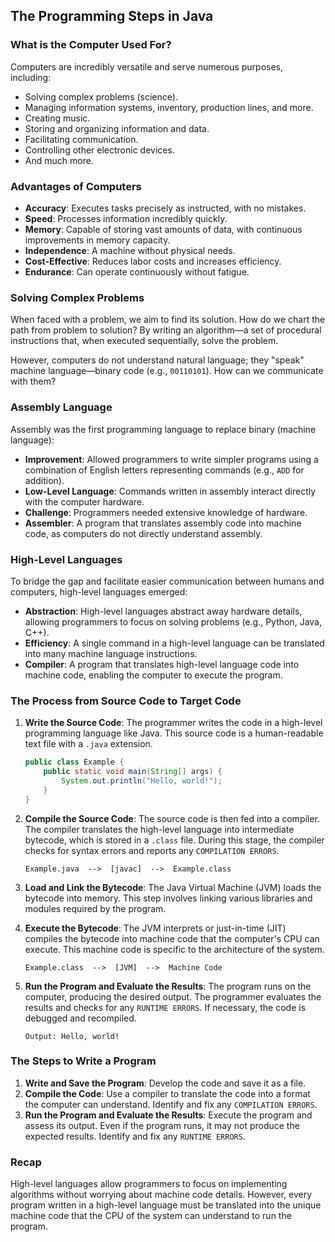 ## The Programming Steps in Java

### What is the Computer Used For?

Computers are incredibly versatile and serve numerous purposes, including:
- Solving complex problems (science).
- Managing information systems, inventory, production lines, and more.
- Creating music.
- Storing and organizing information and data.
- Facilitating communication.
- Controlling other electronic devices.
- And much more.

### Advantages of Computers

- **Accuracy**: Executes tasks precisely as instructed, with no mistakes.
- **Speed**: Processes information incredibly quickly.
- **Memory**: Capable of storing vast amounts of data, with continuous improvements in memory capacity.
- **Independence**: A machine without physical needs.
- **Cost-Effective**: Reduces labor costs and increases efficiency.
- **Endurance**: Can operate continuously without fatigue.

### Solving Complex Problems

When faced with a problem, we aim to find its solution. How do we chart the path from problem to solution? By writing an algorithm—a set of procedural instructions that, when executed sequentially, solve the problem.

However, computers do not understand natural language; they "speak" machine language—binary code (e.g., `00110101`). How can we communicate with them?

### Assembly Language

Assembly was the first programming language to replace binary (machine language):
- **Improvement**: Allowed programmers to write simpler programs using a combination of English letters representing commands (e.g., `ADD` for addition).
- **Low-Level Language**: Commands written in assembly interact directly with the computer hardware.
- **Challenge**: Programmers needed extensive knowledge of hardware.
- **Assembler**: A program that translates assembly code into machine code, as computers do not directly understand assembly.

### High-Level Languages

To bridge the gap and facilitate easier communication between humans and computers, high-level languages emerged:
- **Abstraction**: High-level languages abstract away hardware details, allowing programmers to focus on solving problems (e.g., Python, Java, C++).
- **Efficiency**: A single command in a high-level language can be translated into many machine language instructions.
- **Compiler**: A program that translates high-level language code into machine code, enabling the computer to execute the program.

### The Process from Source Code to Target Code

1. **Write the Source Code**: The programmer writes the code in a high-level programming language like Java. This source code is a human-readable text file with a `.java` extension.

    ```java
    public class Example {
        public static void main(String[] args) {
            System.out.println("Hello, world!");
        }
    }
    ```

2. **Compile the Source Code**: The source code is then fed into a compiler. The compiler translates the high-level language into intermediate bytecode, which is stored in a `.class` file. During this stage, the compiler checks for syntax errors and reports any `COMPILATION ERRORS`.

    ```
    Example.java  -->  [javac]  -->  Example.class
    ```

3. **Load and Link the Bytecode**: The Java Virtual Machine (JVM) loads the bytecode into memory. This step involves linking various libraries and modules required by the program.

4. **Execute the Bytecode**: The JVM interprets or just-in-time (JIT) compiles the bytecode into machine code that the computer's CPU can execute. This machine code is specific to the architecture of the system.

    ```
    Example.class  -->  [JVM]  -->  Machine Code
    ```

5. **Run the Program and Evaluate the Results**: The program runs on the computer, producing the desired output. The programmer evaluates the results and checks for any `RUNTIME ERRORS`. If necessary, the code is debugged and recompiled.

    ```
    Output: Hello, world!
    ```

### The Steps to Write a Program

1. **Write and Save the Program**: Develop the code and save it as a file.
2. **Compile the Code**: Use a compiler to translate the code into a format the computer can understand. Identify and fix any `COMPILATION ERRORS`.
3. **Run the Program and Evaluate the Results**: Execute the program and assess its output. Even if the program runs, it may not produce the expected results. Identify and fix any `RUNTIME ERRORS`.

### Recap

High-level languages allow programmers to focus on implementing algorithms without worrying about machine code details. However, every program written in a high-level language must be translated into the unique machine code that the CPU of the system can understand to run the program.

